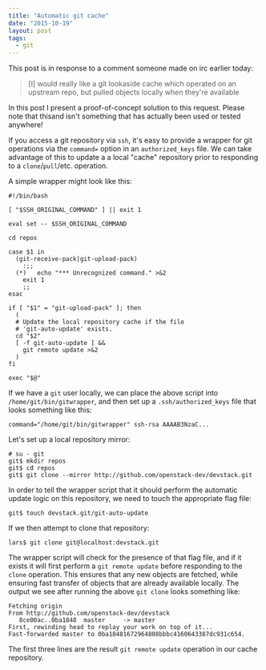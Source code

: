 ```yaml
---
title: "Automatic git cache"
date: "2015-10-19"
layout: post
tags:
  - git
---
```


This post is in response to a comment someone made on irc earlier
today:

> [I] would really like a git lookaside cache which operated on an upstream
> repo, but pulled objects locally when they're available

In this post I present a proof-of-concept solution to this request.
Please note that thisand isn't something that has actually been used
or tested anywhere!

If you access a git repository via `ssh`, it's easy to provide a
wrapper for git operations via the `command=` option in an
`authorized_keys` file.  We can take advantage of this to update a a
local "cache" repository prior to responding to a `clone`/`pull`/etc.
operation.

A simple wrapper might look like this:

    #!/bin/bash

    [ "$SSH_ORIGINAL_COMMAND" ] || exit 1

    eval set -- $SSH_ORIGINAL_COMMAND

    cd repos

    case $1 in
      (git-receive-pack|git-upload-pack)
        :;;
      (*)	echo "*** Unrecognized command." >&2
        exit 1
        ;;
    esac

    if [ "$1" = "git-upload-pack" ]; then
      (
      # Update the local repository cache if the file 
      # 'git-auto-update' exists.
      cd "$2"
      [ -f git-auto-update ] &&
        git remote update >&2
      )
    fi

    exec "$@"

If we have a `git` user locally, we can place the above script into
`/home/git/bin/gitwrapper`, and then set up a `.ssh/authorized_keys`
file that looks something like this:

    command="/home/git/bin/gitwrapper" ssh-rsa AAAAB3NzaC...

Let's set up a local repository mirror:

    # su - git
    git$ mkdir repos
    git$ cd repos
    git$ git clone --mirror http://github.com/openstack-dev/devstack.git

In order to tell the wrapper script that it should perform the
automatic update logic on this repository, we need to touch the
appropriate flag file:

    git$ touch devstack.git/git-auto-update

If we then attempt to clone that repository:

    lars$ git clone git@localhost:devstack.git

The wrapper script will check for the presence of that flag file, and
if it exists it will first perform a `git remote update` before
responding to the `clone` operation.  This ensures that any new
objects are fetched, while ensuring fast transfer of objects that are
already available locally.  The output we see after running the above
`git clone` looks something like:

    Fetching origin
    From http://github.com/openstack-dev/devstack
       8ce00ac..0ba1848  master     -> master
    First, rewinding head to replay your work on top of it...
    Fast-forwarded master to 0ba18481672964808bbbc4160643387dc931c654.

The first three lines are the result `git remote update` operation in
our cache repository.

